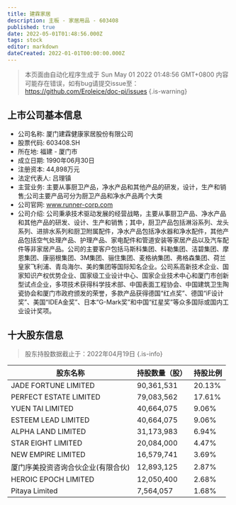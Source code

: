 ```yaml
---
title: 建霖家居
description: 主板 - 家居用品 - 603408
published: true
date: 2022-05-01T01:48:56.000Z
tags: stock
editor: markdown
dateCreated: 2022-01-01T00:00:00.000Z
---
```


> 本页面由自动化程序生成于 Sun May 01 2022 01:48:56 GMT+0800
> 内容可能存在错误，如有bug请提交issue至：https://github.com/Eroleice/doc-pi/issues
{.is-warning}

## 上市公司基本信息
- 公司名称: 厦门建霖健康家居股份有限公司
- 股票代码: 603408.SH
- 所在地: 福建 - 厦门市
- 成立日期: 1990年06月30日
- 注册资本: 44,898万元
- 法定代表人: 吕理镇
- 主营业务: 主要从事厨卫产品，净水产品和其他产品的研发，设计，生产和销售;公司主要产品可分为厨卫产品和净水产品两个大类
- 公司官网: www.runner-corp.com
- 公司介绍: 公司秉承技术驱动发展的经营战略，主要从事厨卫产品、净水产品和其他产品的研发、设计、生产和销售；其中，厨卫产品包括淋浴系列、龙头系列、进排水系列和厨卫附属配件，净水产品包括净水器和净水配件，其他产品包括空气处理产品、护理产品、家电配件和管道安装等家居产品以及汽车配件等非家居产品。公司的主要客户包括马斯科集团、科勒集团、洁碧集团、摩恩集团、康丽根集团、3M集团、骊住集团、麦格纳集团、弗格森集团、荷兰皇家飞利浦、青岛海尔、美的集团等国际知名企业。公司系高新技术企业、国家知识产权优势企业、国家级工业设计中心、国家企业技术中心和厦门市创新型试点企业，多项技术获得科学技术部、中国表面工程协会、中国建筑卫生陶瓷协会和厦门市政府颁发的荣誉，多款产品获得德国“红点奖”、德国“iF设计奖”、美国“IDEA金奖”、日本“G-Mark奖”和中国“红星奖”等众多国际或国内工业设计奖项。


## 十大股东信息
> 股东持股数据截止于：2022年04月19日
{.is-info}

| 股东名称 | 持股数量（股） | 持股比例 |
| --- | --- | --- |
| JADE FORTUNE LIMITED | 90,361,531 | 20.13% |
| PERFECT ESTATE LIMITED | 79,083,562 | 17.61% |
| YUEN TAI LIMITED | 40,664,075 | 9.06% |
| ESTEEM LEAD LIMITED | 40,664,075 | 9.06% |
| ALPHA LAND LIMITED | 31,173,983 | 6.94% |
| STAR EIGHT LIMITED | 20,084,000 | 4.47% |
| NEW EMPIRE LIMITED | 16,579,741 | 3.69% |
| 厦门序美投资咨询合伙企业(有限合伙) | 12,893,125 | 2.87% |
| HEROIC EPOCH LIMITED | 12,050,400 | 2.68% |
| Pitaya Limited | 7,564,057 | 1.68% |




